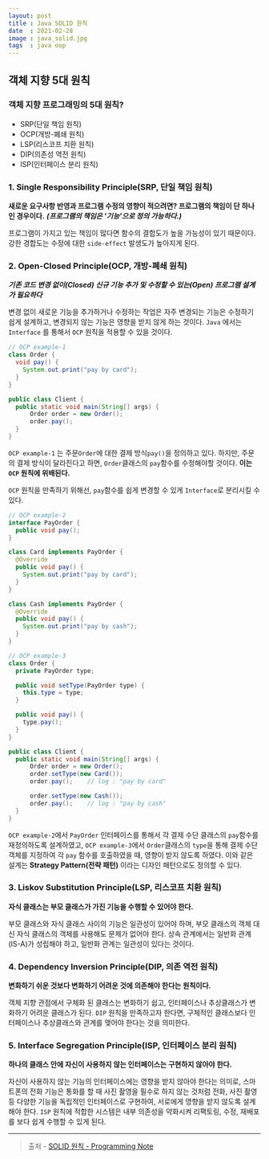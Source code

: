```yaml
---
layout: post
title : Java SOLID 원칙
date  : 2021-02-28
image : java_solid.jpg
tags  : java oop
---
```


## 객체 지향 5대 원칙

### 객체 지향 프로그래밍의 5대 원칙?
* SRP(단일 책임 원칙)
* OCP(개방-폐쇄 원칙)
* LSP(리스코프 치환 원칙)
* DIP(의존성 역전 원칙)
* ISP(인터페이스 분리 원칙)

### 1. Single Responsibility Principle(SRP, 단일 책임 원칙)
**새로운 요구사항 반영과 프로그램 수정의 영향이 적으려면? 프로그램의 책임이 단 하나인 경우이다.**
***(프로그램의 책임은 '기능'으로 정의 가능하다.)***

프로그램이 가지고 있는 책임이 많다면 함수의 결합도가 높을 가능성이 있기 때문이다. 강한 경합도는 수정에 대한 `side-effect` 발생도가 높아지게 된다.

### 2. Open-Closed Principle(OCP, 개방-폐쇄 원칙)
***기존 코드 변경 없이(Closed) 신규 기능 추가 및 수정할 수 있는(Open) 프로그램 설계가 필요하다***

변경 없이 새로운 기능을 추가하거나 수정하는 작업은 자주 변경되는 기능은 수정하기 쉽게 설계하고, 변경되지 않는 기능은 영향을 받지 않게 하는 것이다.
`Java` 에서는 `Interface` 를 통해서 `OCP` 원칙을 적용할 수 있을 것이다.

```java
// OCP example-1
class Order {
  void pay() {
    System.out.print("pay by card");
  }
}

public class Client {
  public static void main(String[] args) {
      Order order = new Order();
      order.pay();
  }
}
```
`OCP example-1` 는 주문`Order`에 대한 결제 방식`pay()`을 정의하고 있다.
하지만, 주문의 결제 방식이 달라진다고 하면, `Order`클래스의 `pay`함수를 수정해야할 것이다. **이는 `OCP` 원칙에 위배된다.**

`OCP` 원칙을 만족하기 위해선, `pay`함수를 쉽게 변경할 수 있게 `Interface`로 분리시킬 수 있다.

```java
// OCP example-2
interface PayOrder {
  public void pay();
}

class Card implements PayOrder {
  @Override
  public void pay() {
    System.out.print("pay by card");
  }
}

class Cash implements PayOrder {
  @Override
  public void pay() {
    System.out.print("pay by cash");
  }
}
```

```java
// OCP example-3
class Order {
  private PayOrder type;

  public void setType(PayOrder type) {
    this.type = type;
  }

  public void pay() {
    type.pay();
  }
}

public class Client {
  public static void main(String[] args) {
      Order order = new Order();
      order.setType(new Card());
      order.pay();    // log : "pay by card"

      order.setType(new Cash());
      order.pay();    // log : "pay by cash"
  }
}
```

`OCP example-2`에서 `PayOrder` 인터페이스를 통해서 각 결제 수단 클래스의 `pay`함수를 재정의하도록 설계하였고,
`OCP example-3`에서 `Order`클래스의 `type`을 통해 결제 수단 객체를 지정하여 각 `pay` 함수를 호출하였을 때, 영향이 받지 않도록 하였다.
이와 같은 설계는 **Strategy Pattern(전략 패턴)** 이라는 디자인 패턴으로도 정의할 수 있다.

### 3. Liskov Substitution Principle(LSP, 리스코프 치환 원칙)
**자식 클래스는 부모 클래스가 가진 기능을 수행할 수 있어야 한다.**

부모 클래스와 자식 클래스 사이의 기능은 일관성이 있어야 하며, 부모 클래스의 객체 대신 자식 클래스의 객체를 사용해도 문제가 없어야 한다. 상속 관계에서는 일반화 관계(IS-A)가 성립해야 하고, 일반화 관계는 일관성이 있다는 것이다.

### 4. Dependency Inversion Principle(DIP, 의존 역전 원칙)
**변화하기 쉬운 것보다 변화하기 어려운 것에 의존해야 한다는 원칙이다.**

객체 지향 관점에서 구체화 된 클래스는 변화하기 쉽고, 인터페이스나 추상클래스가 변화하기 어려운 클래스가 된다. `DIP` 원칙을 만족하고자 한다면, 구체적인 클래스보다 인터페이스나 추상클래스와 관계를 맺어야 한다는 것을 의미한다.

### 5. Interface Segregation Principle(ISP, 인터페이스 분리 원칙)
**하나의 클래스 안에 자신이 사용하지 않는 인터페이스는 구현하지 않아야 한다.**

자신이 사용하지 않는 기능의 인터페이스에는 영향을 받지 않아야 한다는 의미로, 스마트폰의 전화 기능은 통화를 할 때 사진 촬영을 필수로 하지 않는 것처럼 전화, 사진 촬영 등 다양한 기능을 독립적인 인터페이스로 구현하여, 서로에게 영향을 받지 않도록 설계해야 한다.
`ISP` 원칙에 적합한 시스템은 내부 의존성을 약화시켜 리팩토링, 수정, 재배포를 보다 쉽게 수행할 수 있게 된다.

---

> 출처 - [SOLID 원칙 - Programming Note](https://dev-momo.tistory.com/entry/SOLID-%EC%9B%90%EC%B9%99)
